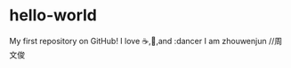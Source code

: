# hello-world
My first repository on GitHub!
I love :coffee:,:pizza:,and :dancer
I am zhouwenjun //周文俊
